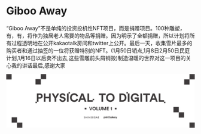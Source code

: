 # Giboo Away

“Giboo Away”不是单纯的投资投机性NFT项目，而是捐赠项目。100种雕塑，有，有，将作为独居老人需要的物品等捐赠。因为明示了全额捐赠，所以计划将所有过程透明地在公开kakaotalk房间和twitter上公开。最后一天，收集雪片最多的购买者和通过抽签的一位将获赠特别的NFT。(1月50日销点,1月8日2月50日民庭计划,1月16日以后卖不出去,这些雪雕前头屑销毁)制造温暖的世界对这一项目的关心我的讲话最后,感谢大家

![nft](1661415994328.jpg)
